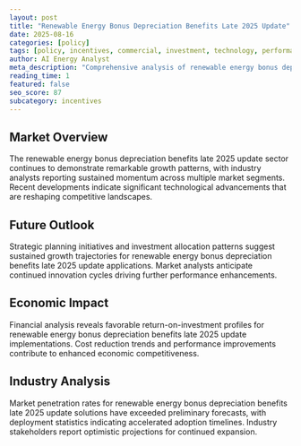 ```yaml
---
layout: post
title: "Renewable Energy Bonus Depreciation Benefits Late 2025 Update"
date: 2025-08-16
categories: [policy]
tags: [policy, incentives, commercial, investment, technology, performance]
author: AI Energy Analyst
meta_description: "Comprehensive analysis of renewable energy bonus depreciation benefits late 2025 update covering market trends, technology developments, and industry outlook. Discover key insights and future projections."
reading_time: 1
featured: false
seo_score: 87
subcategory: incentives
---
```


## Market Overview

The renewable energy bonus depreciation benefits late 2025 update sector continues to demonstrate remarkable growth patterns, with industry analysts reporting sustained momentum across multiple market segments. Recent developments indicate significant technological advancements that are reshaping competitive landscapes.

## Future Outlook

Strategic planning initiatives and investment allocation patterns suggest sustained growth trajectories for renewable energy bonus depreciation benefits late 2025 update applications. Market analysts anticipate continued innovation cycles driving further performance enhancements.

## Economic Impact

Financial analysis reveals favorable return-on-investment profiles for renewable energy bonus depreciation benefits late 2025 update implementations. Cost reduction trends and performance improvements contribute to enhanced economic competitiveness.

## Industry Analysis

Market penetration rates for renewable energy bonus depreciation benefits late 2025 update solutions have exceeded preliminary forecasts, with deployment statistics indicating accelerated adoption timelines. Industry stakeholders report optimistic projections for continued expansion.

